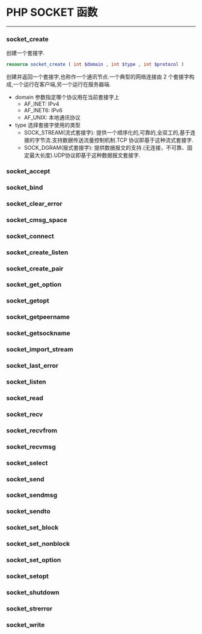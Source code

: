 # PHP SOCKET 函数

---

### socket_create

创建一个套接字.

```php
resource socket_create ( int $domain , int $type , int $protocol )
```

创建并返回一个套接字,也称作一个通讯节点.一个典型的网络连接由 2 个套接字构成,一个运行在客户端,另一个运行在服务器端.

* domain 参数指定哪个协议用在当前套接字上
	* AF_INET: IPv4
	* AF_INET6: IPv6
	* AF_UNIX: 本地通讯协议
* type 选择套接字使用的类型
	* SOCK_STREAM(流式套接字): 提供一个顺序化的,可靠的,全双工的,基于连接的字节流.支持数据传送流量控制机制.TCP 协议即基于这种流式套接字.
	* SOCK_DGRAM(报式套接字): 提供数据报文的支持.(无连接，不可靠、固定最大长度).UDP协议即基于这种数据报文套接字.

### socket_accept

### socket_bind

### socket_clear_error

### socket_cmsg_space

### socket_connect

### socket_create_listen

### socket_create_pair

### socket_get_option

### socket_getopt

### socket_getpeername

### socket_getsockname

### socket_import_stream

### socket_last_error

### socket_listen

### socket_read

### socket_recv

### socket_recvfrom

### socket_recvmsg

### socket_select

### socket_send

### socket_sendmsg

### socket_sendto

### socket_set_block

### socket_set_nonblock

### socket_set_option

### socket_setopt

### socket_shutdown

### socket_strerror

### socket_write